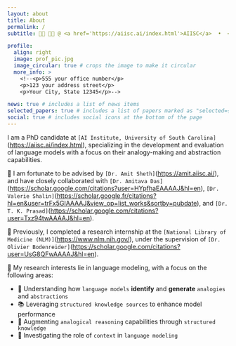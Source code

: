 ```yaml
---
layout: about
title: About
permalink: /
subtitle: 👩‍🎓 👩‍💻 @ <a href='https://aiisc.ai/index.html'>AIISC</a>  •  <a href="https://sc.edu/">UofSC</a>  •  NLP | LLM | GenAI

profile:
  align: right
  image: prof_pic.jpg
  image_circular: true # crops the image to make it circular
  more_info: >
    <!--<p>555 your office number</p>
    <p>123 your address street</p>
    <p>Your City, State 12345</p>-->

news: true # includes a list of news items
selected_papers: true # includes a list of papers marked as "selected={true}"
social: true # includes social icons at the bottom of the page
---
```


<!--Write your biography here. Tell the world about yourself. Link to your favorite [subreddit](http://reddit.com). You can put a picture in, too. The code is already in, just name your picture `prof_pic.jpg` and put it in the `img/` folder.

Put your address / P.O. box / other info right below your picture. You can also disable any of these elements by editing `profile` property of the YAML header of your `_pages/about.md`. Edit `_bibliography/papers.bib` and Jekyll will render your [publications page](/al-folio/publications/) automatically.

Link to your social media connections, too. This theme is set up to use [Font Awesome icons](https://fontawesome.com/) and [Academicons](https://jpswalsh.github.io/academicons/), like the ones below. Add your Facebook, Twitter, LinkedIn, Google Scholar, or just disable all of them.-->
I am a PhD candidate at `[AI Institute, University of South Carolina]`(https://aiisc.ai/index.html), specializing in the development and evaluation of language models with a focus on their analogy-making and abstraction capabilities.

🔬 I am fortunate to be advised by `[Dr. Amit Sheth]`(https://amit.aiisc.ai/), and have closely collaborated with `[Dr. Amitava Das]`(https://scholar.google.com/citations?user=HYpfhaEAAAAJ&hl=en), `[Dr. Valerie Shalin]`(https://scholar.google.fr/citations?hl=en&user=trFx5GIAAAAJ&view_op=list_works&sortby=pubdate), and `[Dr. T. K. Prasad]`(https://scholar.google.com/citations?user=Txz94twAAAAJ&hl=en).

💼 Previously, I completed a research internship at the `[National Library of Medicine (NLM)]`(https://www.nlm.nih.gov/), under the supervision of `[Dr. Olivier Bodenreider]`(https://scholar.google.com/citations?user=UsG8QFwAAAAJ&hl=en).

🎯 My research interests lie in language modeling, with a focus on the following areas:
- 🔎 Understanding how `language models` **identify** and **generate** `analogies` and `abstractions`
- 📚 Leveraging `structured knowledge sources` to enhance model performance
- 🧠 Augmenting `analogical reasoning` capabilities through `structured knowledge`
- 🧩 Investigating the role of `context` in `language modeling`
